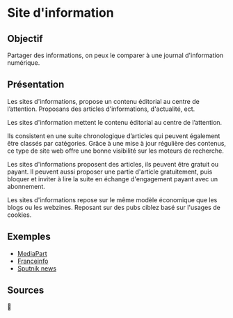 # Site d'information
## Objectif
Partager des informations, on peux le comparer à une journal d'information numérique.

## Présentation
Les sites d'informations, propose un contenu éditorial au centre de l’attention. Proposans des articles d'informations, d'actualité, ect.

Les sites d'information mettent le contenu éditorial au centre de l’attention.

Ils consistent en une suite chronologique d’articles qui peuvent également être classés par catégories. Grâce à une mise à jour régulière des contenus, ce type de site web offre une bonne visibilité sur les moteurs de recherche.

Les sites d'informations proposent des articles, ils peuvent être gratuit ou payant. Il peuvent aussi proposer une partie d'article gratuitement, puis bloquer et inviter à lire la suite en échange d'engagement payant avec un abonnement.

Les sites d'informations repose sur le même modèle économique que les blogs ou les webzines. Reposant sur des pubs ciblez basé sur l'usages de cookies.

## Exemples
- [MediaPart](https://www.mediapart.fr)
- [Franceinfo](https://www.francetvinfo.fr)
- [Sputnik news](https://fr.sputniknews.com)

## Sources
🚧
